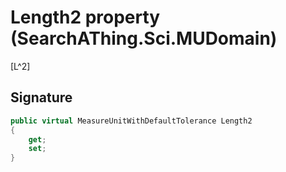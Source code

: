 # Length2 property (SearchAThing.Sci.MUDomain)
[L^2]

## Signature
```csharp
public virtual MeasureUnitWithDefaultTolerance Length2
{
    get;
    set;
}
```
